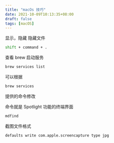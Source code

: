 ```yaml
---
title: "macOs 技巧"
date: 2021-10-09T10:13:35+08:00
draft: false
tags: [macOS]
---
```



显示，隐藏 隐藏文件

```bash
shift + command + .
```

查看 brew 启动服务 

```bash
brew services list
```

可以根据
```bash
brew services
```
提供的命令修改

命令就是 Spotlight 功能的终端界面
```bash
mdfind
```

截图文件格式
```bash
defaults write com.apple.screencapture type jpg
```

